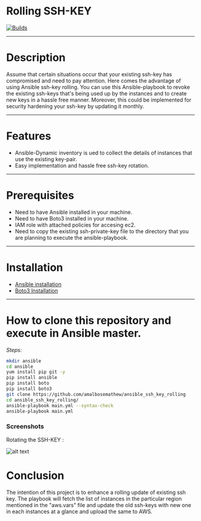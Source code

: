 # Rolling SSH-KEY
[![Builds](https://travis-ci.org/joemccann/dillinger.svg?branch=master)](https://travis-ci.org/joemccann/dillinger)

---
# Description

Assume that certain situations occur that your existing ssh-key has compromised and need to pay attention. Here comes the advantage of using Ansible ssh-key rolling. You can use this Ansible-playbook to revoke the existing ssh-keys that's being used up by the instances and to create new keys in a hassle free manner. Moreover, this could be implemented for  security hardening your ssh-key by updating it monthly.

---

# Features

- Ansible-Dynamic inventory is ued to collect the details of instances that use the existing key-pair.
- Easy implementation and hassle free ssh-key rotation.

---
# Prerequisites

- Need to have Ansible installed in your machine.
- Need to have Boto3 installed in your machine.
- IAM role with attached policies for accesing ec2.
- Need to copy the existing ssh-private-key file to the directory that you are planning to execute the ansible-playbook.

---
# Installation 

- [Ansible installation](https://docs.ansible.com/ansible/latest/index.html) 
- [Boto3 Installation](https://pypi.org/project/boto3)
---
# How to clone this repository and execute in Ansible master.
_Steps:_
```sh
mkdir ansible
cd ansible
yum install pip git -y
pip install ansible
pip install boto
pip install boto3
git clone https://github.com/amalbosemathew/ansible_ssh_key_rolling
cd ansible_ssh_key_rolling/
ansible-playbook main.yml --syntax-check
ansible-playbook main.yml

```

### Screenshots

Rotating the SSH-KEY :

![alt text](https://i.ibb.co/3BPhQZ0/1.png)


# Conclusion

The intention of this project is to enhance a rolling update of existing ssh key. The playbook will fetch the list of instances in the particular region  mentioned in the "aws.vars" file and update the old ssh-keys with new one in each instances at a glance and upload the same to AWS.


